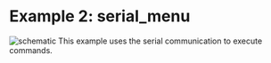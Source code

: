 Example 2: serial_menu
==================

![schematic](https://github.com/VasilKalchev/LiquidMenu/blob/master/examples/B_serial_menu/serial_menu.png?raw=true)
This example uses the serial communication to execute commands.
